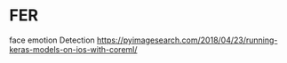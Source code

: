 # FER
face emotion Detection
https://pyimagesearch.com/2018/04/23/running-keras-models-on-ios-with-coreml/

